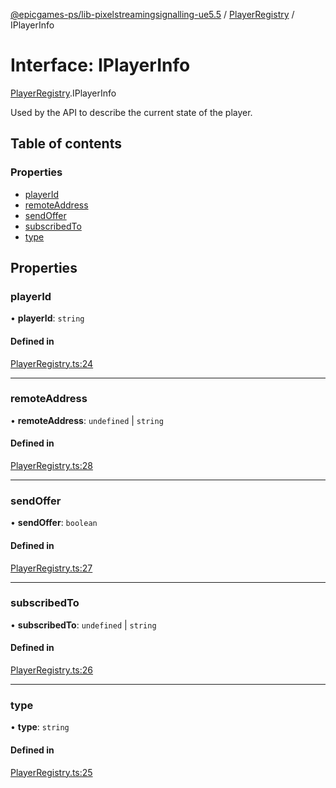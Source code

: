 [@epicgames-ps/lib-pixelstreamingsignalling-ue5.5](../README.md) / [PlayerRegistry](../modules/PlayerRegistry.md) / IPlayerInfo

# Interface: IPlayerInfo

[PlayerRegistry](../modules/PlayerRegistry.md).IPlayerInfo

Used by the API to describe the current state of the player.

## Table of contents

### Properties

- [playerId](PlayerRegistry.IPlayerInfo.md#playerid)
- [remoteAddress](PlayerRegistry.IPlayerInfo.md#remoteaddress)
- [sendOffer](PlayerRegistry.IPlayerInfo.md#sendoffer)
- [subscribedTo](PlayerRegistry.IPlayerInfo.md#subscribedto)
- [type](PlayerRegistry.IPlayerInfo.md#type)

## Properties

### playerId

• **playerId**: `string`

#### Defined in

[PlayerRegistry.ts:24](https://github.com/mcottontensor/PixelStreamingInfrastructure/blob/e96d9c6/Signalling/src/PlayerRegistry.ts#L24)

___

### remoteAddress

• **remoteAddress**: `undefined` \| `string`

#### Defined in

[PlayerRegistry.ts:28](https://github.com/mcottontensor/PixelStreamingInfrastructure/blob/e96d9c6/Signalling/src/PlayerRegistry.ts#L28)

___

### sendOffer

• **sendOffer**: `boolean`

#### Defined in

[PlayerRegistry.ts:27](https://github.com/mcottontensor/PixelStreamingInfrastructure/blob/e96d9c6/Signalling/src/PlayerRegistry.ts#L27)

___

### subscribedTo

• **subscribedTo**: `undefined` \| `string`

#### Defined in

[PlayerRegistry.ts:26](https://github.com/mcottontensor/PixelStreamingInfrastructure/blob/e96d9c6/Signalling/src/PlayerRegistry.ts#L26)

___

### type

• **type**: `string`

#### Defined in

[PlayerRegistry.ts:25](https://github.com/mcottontensor/PixelStreamingInfrastructure/blob/e96d9c6/Signalling/src/PlayerRegistry.ts#L25)
